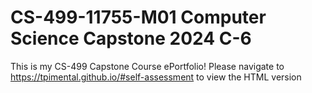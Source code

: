 # CS-499-11755-M01 Computer Science Capstone 2024 C-6

This is my CS-499 Capstone Course ePortfolio! Please navigate to https://tpimental.github.io/#self-assessment to view the HTML version 
